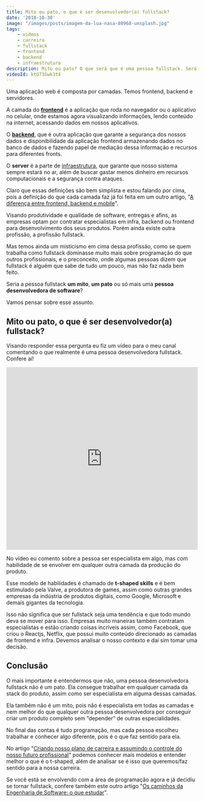 ```yaml
---
title: Mito ou pato, o que é ser desenvolvedor(a) fullstack?
date: '2018-10-30'
image: "/images/posts/imagem-da-lua-nasa-80968-unsplash.jpg"
tags:
    - videos
    - carreira
    - fullstack
    - frontend
    - backend
    - infraestrutura
description: Mito ou pato? O que será que é uma pessoa fullstack. Será que ela domina mais sobre programação do que todo mundo ou ela faz de tudo um pouco e não faz nada muito bem feito?
videoId: ktO73Gwk3t4
---
```

Uma aplicação web é composta por camadas. Temos frontend, backend e servidores.

A camada do [**frontend**](/categoria/frontend) é a aplicação que roda no navegador ou o aplicativo no celular, onde estamos agora visualizando informações, lendo conteúdo na internet, acessando dados em nossos aplicativos.

O [**backend**](/categoria/backend), que é outra aplicação que garante a segurança dos nossos dados e disponibilidade da aplicação frontend armazenando dados no banco de dados e fazendo papel de mediação dessa informação e recursos para diferentes fronts.

O **server** é a parte de [infraestrutura](/categoria/infraestrutura), que garante que nosso sistema sempre estará no ar, além de buscar gastar menos dinheiro em recursos computacionais e a segurança contra ataques.

Claro que essas definições são bem simplista e estou falando por cima, pois a definição do que cada camada faz já foi feita em um outro artigo, "[A diferença entre frontend, backend e mobile](/posts/a-diferença-entre-frontend-backend-e-mobile/)".

Visando produtividade e qualidade de software, entregas e afins, as empresas optam por contratar especialistas em infra, backend ou frontend para desenvolvimento dos seus produtos. Porém ainda existe outra profissão, a profissão fullstack.

Mas temos ainda um misticismo em cima dessa profissão, como se quem trabalha como fullstack dominasse muito mais sobre programação do que outros profissionais, e o preconceito, onde algumas pessoas dizem que fullstack é alguém que sabe de tudo um pouco, mas não faz nada bem feito.

Seria a pessoa fullstack **um mito**, **um pato** ou só mais uma **pessoa desenvolvedora de software**?

Vamos pensar sobre esse assunto.



## Mito ou pato, o que é ser desenvolvedor(a) fullstack?

Visando responder essa pergunta eu fiz um vídeo para o meu canal comentando o que realmente é uma pessoa desenvolvedora fullstack. Confere aí!

<iframe src="https://www.youtube.com/embed/{{videoId}}" width="100%" height="480px" frameborder="0" scrolling="no" allowfullscreen></iframe>

No vídeo eu comento sobre a pessoa ser especialista em algo, mas com habilidade de se envolver em qualquer outra camada da produção do produto.

Esse modelo de habilidades é chamado de **t-shaped skills** e é bem estimulado pela Valve, a produtora de games, assim como outras grandes empresas da indústria de produtos digitais, como Google, Microsoft e demais gigantes da tecnologia.

Isso não significa que ser fullstack seja uma tendência e que todo mundo deva se mover para isso. Empresas muito maneiras também contratam especialistas e estão criando coisas incríveis assim, como Facebook, que criou o Reactjs, Netflix, que possui muito conteúdo direcionado as camadas de frontend e infra. Devemos analisar o nosso contexto e daí sim tomar uma decisão.

## Conclusão

O mais importante é entendermos que não, uma pessoa desenvolvedora fullstack não é um pato. Ela consegue trabalhar em qualquer camada da stack do produto, assim como ser especialista em alguma dessas camadas.

Ela também não é um mito, pois não é especialista em todas as camadas e nem melhor do que qualquer outra pessoa desenvolvedora por conseguir criar um produto completo sem “depender” de outras especialidades.

No final das contas é tudo programação, mas cada pessoa escolheu trabalhar e conhecer algo diferente, pois é o que faz sentido para ela.

No artigo "[Criando nosso plano de carreira e assumindo o controle do nosso futuro profissional](/posts/criando-nosso-plano-de-carreira-e-assumindo-o-controle-do-nosso-futuro-profissional/)" podemos conhecer mais modelos e entender melhor o que é o t-shaped, além de analisar se é isso que queremos/faz sentido para a nossa carreira.

Se você está se envolvendo com a área de programação agora e já decidiu se tornar fullstack, confere também este outro artigo "[Os caminhos da Engenharia de Software: o que estudar](/posts/os-caminhos-da-engenharia-de-software-o-que-estudar/)".
